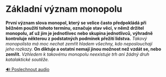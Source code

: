 # Základní význam monopolu

**První význam slova monopol, který se velice často předpokládá při běžném použití tohoto termínu, označuje stav věcí, v němž držitel monopolu, ať už jím je jednotlivec nebo skupina jednotlivců, výhradně kontroluje některou z podstatných podmínek přežití lidstva.** *Takový monopolista má moc nechat zemřít hladem všechny, kdo neposlouchají jeho rozkazy.* **On diktuje a ostatní nemají jinou možnost než vzdát se, nebo zemřít.** *Vzhledem k takovému monopolu neexistuje trh ani žádný druh katalaktické soutěže.*

[🔊 Poslechnout audio](/data/7-paragraphs/audio/chapter_56/para_009-Prvn-vznam-slova-monopol-kter-se-velice-asto.mp3) 